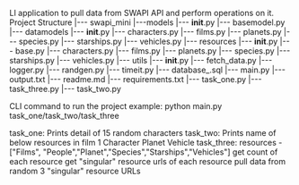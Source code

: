 LI application to pull data from SWAPI API and perform operations on it.
Project Structure
|--- swapi_mini
   |---models
       |--- __init__.py
       |--- basemodel.py
       |--- datamodels
          |--- __init__.py
          |--- characters.py
          |--- films.py
          |--- planets.py
          |--- species.py
          |--- starships.py
          |--- vehicles.py
   |--- resources
       |--- __init__.py
       |--- base.py
       |--- characters.py
       |--- films.py
       |--- planets.py
       |--- species.py
       |--- starships.py
       |--- vehicles.py
   |--- utils
       |--- __init__.py
       |--- fetch_data.py
       |--- logger.py
       |--- randgen.py
       |--- timeit.py
   |--- database_.sql
   |--- main.py
   |--- output.txt
   |--- readme.md
   |--- requirements.txt
   |--- task_one.py
   |--- task_three.py
   |--- task_two.py
    
CLI command to run the project
example: python main.py task_one/task_two/task_three

task_one:
Prints detail of 15 random characters
task_two:
Prints name of below resources in film 1
Character
Planet
Vehicle
task_three:
resources - ["Films", "People","Planet","Species","Starships","Vehicles"]
get count of each resource
get "singular" resource urls of each resource
pull data from random 3 "singular" resource URLs
